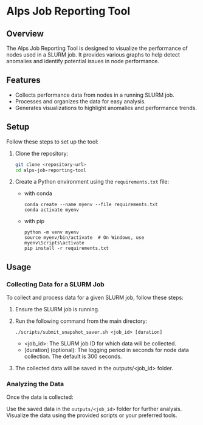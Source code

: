# Alps Job Reporting Tool

## Overview

The Alps Job Reporting Tool is designed to visualize the performance of nodes used in a SLURM job. It provides various graphs to help detect anomalies and identify potential issues in node performance.

## Features

- Collects performance data from nodes in a running SLURM job.
- Processes and organizes the data for easy analysis.
- Generates visualizations to highlight anomalies and performance trends.

## Setup

Follow these steps to set up the tool:

1. Clone the repository:
   ```bash
   git clone <repository-url>
   cd alps-job-reporting-tool
   ```

2. Create a Python environment using the `requirements.txt` file:
    - with conda
        ```
        conda create --name myenv --file requirements.txt
        conda activate myenv
        ```
    - with pip
        ```
        python -m venv myenv
        source myenv/bin/activate  # On Windows, use myenv\Scripts\activate
        pip install -r requirements.txt
        ```


## Usage

### Collecting Data for a SLURM Job
To collect and process data for a given SLURM job, follow these steps:

1. Ensure the SLURM job is running.

2. Run the following command from the main directory:

    ```./scripts/submit_snapshot_saver.sh <job_id> [duration]```

    - <job_id>: The SLURM job ID for which data will be collected.
    - [duration] (optional): The logging period in seconds for node data collection. The default is 300 seconds.
3. The collected data will be saved in the outputs/<job_id> folder.

### Analyzing the Data

Once the data is collected:

Use the saved data in the `outputs/<job_id>` folder for further analysis.
Visualize the data using the provided scripts or your preferred tools.